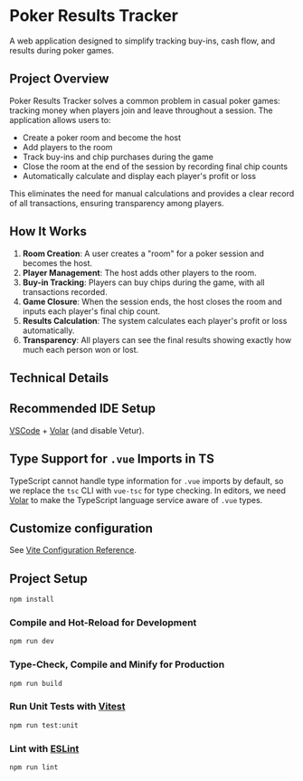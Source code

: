 # Poker Results Tracker

A web application designed to simplify tracking buy-ins, cash flow, and results during poker games.

## Project Overview

Poker Results Tracker solves a common problem in casual poker games: tracking money when players join and leave throughout a session. The application allows users to:

- Create a poker room and become the host
- Add players to the room
- Track buy-ins and chip purchases during the game
- Close the room at the end of the session by recording final chip counts
- Automatically calculate and display each player's profit or loss

This eliminates the need for manual calculations and provides a clear record of all transactions, ensuring transparency among players.

## How It Works

1. **Room Creation**: A user creates a "room" for a poker session and becomes the host.
2. **Player Management**: The host adds other players to the room.
3. **Buy-in Tracking**: Players can buy chips during the game, with all transactions recorded.
4. **Game Closure**: When the session ends, the host closes the room and inputs each player's final chip count.
5. **Results Calculation**: The system calculates each player's profit or loss automatically.
6. **Transparency**: All players can see the final results showing exactly how much each person won or lost.

## Technical Details

## Recommended IDE Setup

[VSCode](https://code.visualstudio.com/) + [Volar](https://marketplace.visualstudio.com/items?itemName=Vue.volar) (and disable Vetur).

## Type Support for `.vue` Imports in TS

TypeScript cannot handle type information for `.vue` imports by default, so we replace the `tsc` CLI with `vue-tsc` for type checking. In editors, we need [Volar](https://marketplace.visualstudio.com/items?itemName=Vue.volar) to make the TypeScript language service aware of `.vue` types.

## Customize configuration

See [Vite Configuration Reference](https://vite.dev/config/).

## Project Setup

```sh
npm install
```

### Compile and Hot-Reload for Development

```sh
npm run dev
```

### Type-Check, Compile and Minify for Production

```sh
npm run build
```

### Run Unit Tests with [Vitest](https://vitest.dev/)

```sh
npm run test:unit
```

### Lint with [ESLint](https://eslint.org/)

```sh
npm run lint
